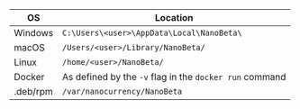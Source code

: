 | **OS**         | **Location** |
|----------------|--------------|
| Windows        | `C:\Users\<user>\AppData\Local\NanoBeta\` |
| macOS          | `/Users/<user>/Library/NanoBeta/ ` |
| Linux          | `/home/<user>/NanoBeta/ ` |
| Docker         | As defined by the `-v` flag in the `docker run` command |
| .deb/rpm       | `/var/nanocurrency/NanoBeta` |